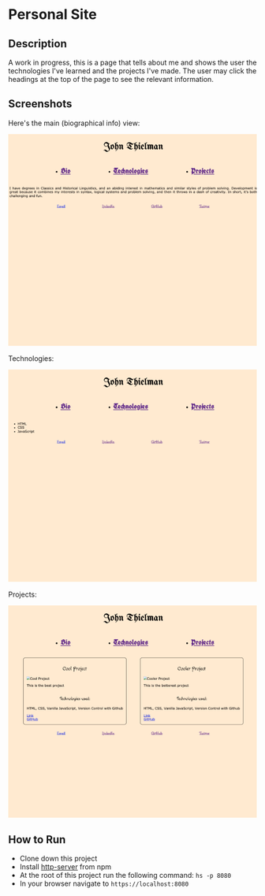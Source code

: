 # Personal Site

## Description
A work in progress, this is a page that tells about me and shows the user the technologies I've learned and the projects I've made.  The user may click the headings at the top of the page to see the relevant information.

## Screenshots
Here's the main (biographical info) view:

![Main View](https://raw.githubusercontent.com/jthielman/personal-bio-site/master/screenshots/main_view.png)  

Technologies:

![Technologies](https://raw.githubusercontent.com/jthielman/personal-bio-site/master/screenshots/technologies.png)  

Projects:

![Projects](https://raw.githubusercontent.com/jthielman/personal-bio-site/master/screenshots/projects.png)

## How to Run
- Clone down this project
- Install [http-server](https://www.npmjs.com/package/http-server) from npm
- At the root of this project run the following command: `hs -p 8080`
- In your browser navigate to `https://localhost:8080`

